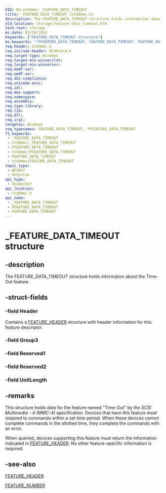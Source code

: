 ```yaml
---
UID: NS:ntddmmc._FEATURE_DATA_TIMEOUT
title: _FEATURE_DATA_TIMEOUT (ntddmmc.h)
description: The FEATURE_DATA_TIMEOUT structure holds information about the Time-Out feature.
old-location: storage\feature_data_timeout.htm
tech.root: storage
ms.date: 03/29/2018
keywords: ["FEATURE_DATA_TIMEOUT structure"]
ms.keywords: "*PFEATURE_DATA_TIMEOUT, FEATURE_DATA_TIMEOUT, FEATURE_DATA_TIMEOUT structure [Storage Devices], PFEATURE_DATA_TIMEOUT, PFEATURE_DATA_TIMEOUT structure pointer [Storage Devices], _FEATURE_DATA_TIMEOUT, ntddmmc/FEATURE_DATA_TIMEOUT, ntddmmc/PFEATURE_DATA_TIMEOUT, storage.feature_data_timeout, structs-CD-ROM_2de49c50-b26e-42c0-b637-40f752b59891.xml"
req.header: ntddmmc.h
req.include-header: Ntddcdrm.h
req.target-type: Windows
req.target-min-winverclnt: 
req.target-min-winversvr: 
req.kmdf-ver: 
req.umdf-ver: 
req.ddi-compliance: 
req.unicode-ansi: 
req.idl: 
req.max-support: 
req.namespace: 
req.assembly: 
req.type-library: 
req.lib: 
req.dll: 
req.irql: 
targetos: Windows
req.typenames: FEATURE_DATA_TIMEOUT, *PFEATURE_DATA_TIMEOUT
f1_keywords:
 - _FEATURE_DATA_TIMEOUT
 - ntddmmc/_FEATURE_DATA_TIMEOUT
 - PFEATURE_DATA_TIMEOUT
 - ntddmmc/PFEATURE_DATA_TIMEOUT
 - FEATURE_DATA_TIMEOUT
 - ntddmmc/FEATURE_DATA_TIMEOUT
topic_type:
 - APIRef
 - kbSyntax
api_type:
 - HeaderDef
api_location:
 - ntddmmc.h
api_name:
 - _FEATURE_DATA_TIMEOUT
 - PFEATURE_DATA_TIMEOUT
 - FEATURE_DATA_TIMEOUT
---
```


# _FEATURE_DATA_TIMEOUT structure


## -description

The FEATURE_DATA_TIMEOUT structure holds information about the Time-Out feature.

## -struct-fields

### -field Header

Contains a <a href="/windows-hardware/drivers/ddi/ntddmmc/ns-ntddmmc-_feature_header">FEATURE_HEADER</a> structure with header information for this feature descriptor.

### -field Group3

### -field Reserved1

### -field Reserved2

### -field UnitLength

## -remarks

This structure holds data for the feature named "Time-Out" by the <i>SCSI Multimedia - 4 (MMC-4) </i>specification. Devices that have this feature must respond to commands within a set time period. When these devices cannot complete commands in the allotted time, they complete the commands with an error.

When queried, devices supporting this feature must return the information indicated in <a href="/windows-hardware/drivers/ddi/ntddmmc/ns-ntddmmc-_feature_header">FEATURE_HEADER</a>. No other feature-specific information is required.

## -see-also

<a href="/windows-hardware/drivers/ddi/ntddmmc/ns-ntddmmc-_feature_header">FEATURE_HEADER</a>



<a href="/windows-hardware/drivers/ddi/ntddmmc/ne-ntddmmc-_feature_number">FEATURE_NUMBER</a>

